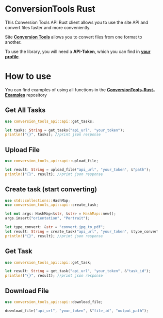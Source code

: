 # ConversionTools Rust
This Conversion Tools API Rust client allows you to use the site API and convert files faster and more conveniently.

Site [**Conversion Tools**](https://conversiontools.io/) allows you to convert files from one format to another.

To use the library, you will need a **API-Token**, which you can find in [**your profile**](https://conversiontools.io/profile).

# How to use
You can find examples of using all functions in the [**ConversionTools-Rust-Examples**](https://github.com/WinsomeQuill/ConversionTools-Rust-Examples/blob/main/src/main.rs) repository 

Get All Tasks
---
```Rust
use conversion_tools_api::api::get_tasks;

let tasks: String = get_tasks("api_url", "your_token");
println!("{}", tasks); //print json response
```

Upload File
---
```Rust
use conversion_tools_api::api::upload_file;

let result: String = upload_file("api_url", "your_token", &"path");
println!("{}", result); //print json response
```

Create task (start converting)
---
```Rust
use std::collections::HashMap;
use conversion_tools_api::api::create_task;

let mut args: HashMap<&str, &str> = HashMap::new();
args.insert("orientation", "Portrait");

let type_convert: &str = "convert.jpg_to_pdf";
let result: String = create_task("api_url", "your_token", &type_convert, &"file_id", &args);
println!("{}", result); //print json response
```

Get Task
---
```Rust
use conversion_tools_api::api::get_task;

let result: String = get_task("api_url", "your_token", &"task_id");
println!("{}", result); //print json response
```

Download File
---
```Rust
use conversion_tools_api::api::download_file;

download_file("api_url", "your_token", &"file_id", "output_path");
```
